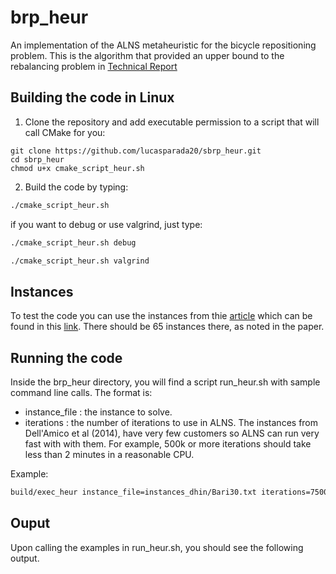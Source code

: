 # brp_heur
An implementation of the ALNS metaheuristic for the bicycle repositioning problem. This is the algorithm that provided an upper bound to the rebalancing problem in [Technical Report](https://www.cirrelt.ca/documentstravail/cirrelt-2025-02.pdf)

## Building the code in Linux

1. Clone the repository and add executable permission to a script that will call CMake for you:

```shell
git clone https://github.com/lucasparada20/sbrp_heur.git
cd sbrp_heur
chmod u+x cmake_script_heur.sh
```
2. Build the code by typing:

```bash
./cmake_script_heur.sh
```

if you want to debug or use valgrind, just type:

```bash
./cmake_script_heur.sh debug
```

```bash
./cmake_script_heur.sh valgrind
```

## Instances

To test the code you can use the instances from thie [article](https://www.sciencedirect.com/science/article/pii/S0305048313001187) which can be found in this [link](http://www.or.unimore.it/site/home/online-resources/bike-sharing-rebalancing-problems/articolo1090035457.html). There should be 65 instances there, as noted in the paper.

## Running the code

Inside the brp_heur directory, you will find a script run_heur.sh with sample command line calls. The format is:

* instance_file : the instance to solve.
* iterations : the number of iterations to use in ALNS. The instances from Dell'Amico et al (2014), have very few customers so ALNS can run very fast with with them. For example, 500k or more iterations should take less than 2 minutes in a reasonable CPU.

Example: 

```bash
build/exec_heur instance_file=instances_dhin/Bari30.txt iterations=750000
```

## Ouput

Upon calling the examples in run_heur.sh, you should see the following output.
